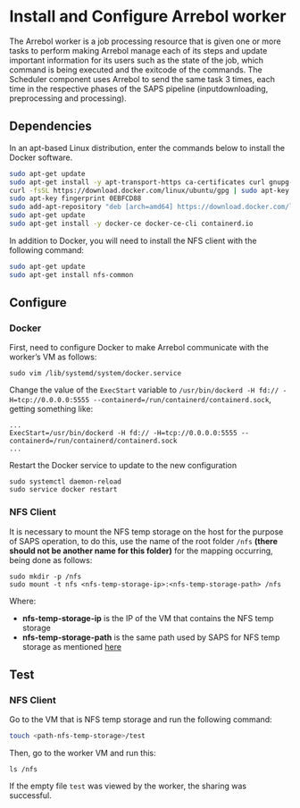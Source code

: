# Install and Configure Arrebol worker

The Arrebol worker is a job processing resource that is given one or more tasks to perform making Arrebol manage each of its steps and update important information for its users such as the state of the job, which command is being executed and the exitcode of the commands. The Scheduler component uses Arrebol to send the same task 3 times, each time in the respective phases of the SAPS pipeline (inputdownloading, preprocessing and processing).
  
## Dependencies

In an apt-based Linux distribution, enter the commands below to install the Docker software.

```bash
sudo apt-get update
sudo apt-get install -y apt-transport-https ca-certificates curl gnupg-agent software-properties-common
curl -fsSL https://download.docker.com/linux/ubuntu/gpg | sudo apt-key add -
sudo apt-key fingerprint 0EBFCD88
sudo add-apt-repository "deb [arch=amd64] https://download.docker.com/linux/ubuntu $(lsb_release -cs) stable"
sudo apt-get update
sudo apt-get install -y docker-ce docker-ce-cli containerd.io
```


In addition to Docker, you will need to install the NFS client with the following command:

```bash
sudo apt-get update
sudo apt-get install nfs-common
```

## Configure

### Docker

First, need to configure Docker to make Arrebol communicate with the worker’s VM as follows:

```
sudo vim /lib/systemd/system/docker.service
```

Change the value of the `ExecStart` variable to `/usr/bin/dockerd -H fd:// -H=tcp://0.0.0.0:5555 --containerd=/run/containerd/containerd.sock`, 
getting something like:

```
...
ExecStart=/usr/bin/dockerd -H fd:// -H=tcp://0.0.0.0:5555 --containerd=/run/containerd/containerd.sock
...
```

Restart the Docker service to update to the new configuration

```
sudo systemctl daemon-reload
sudo service docker restart
```

### NFS Client

It is necessary to mount the NFS temp storage on the host for the purpose of SAPS operation, to do this, use the name of the root folder `/nfs` **(there should not be another name for this folder)** for the mapping occurring, being done as follows:

```
sudo mkdir -p /nfs
sudo mount -t nfs <nfs-temp-storage-ip>:<nfs-temp-storage-path> /nfs
```

Where:
- **nfs-temp-storage-ip** is the IP of the VM that contains the NFS temp storage
- **nfs-temp-storage-path** is the same path used by SAPS for NFS temp storage as mentioned [here](https://github.com/ufcg-lsd/saps-engine/blob/develop/docs/archiver-install.md#temporary-storage)

## Test

### NFS Client

Go to the VM that is NFS temp storage and run the following command:
```bash
touch <path-nfs-temp-storage>/test
```

Then, go to the worker VM and run this:
```
ls /nfs
```

If the empty file `test` was viewed by the worker, the sharing was successful.

